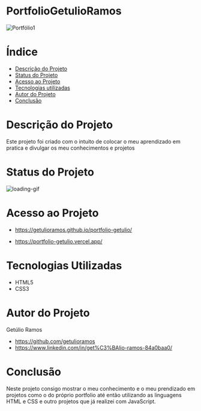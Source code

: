 # PortfolioGetulioRamos
![Portfólio1](https://user-images.githubusercontent.com/118116539/205693059-2760a938-4ed9-4a2d-8529-34669ab8037b.png)

# Índice 

* [Descrição do Projeto](#descrição-do-projeto)
* [Status do Projeto](#status-do-Projeto)
* [Acesso ao Projeto](#acesso-ao-projeto)
* [Tecnologias utilizadas](#tecnologias-utilizadas)
* [Autor do Projeto](#autor-do-projeto)
* [Conclusão](#conclusão)

# Descrição do Projeto
Este projeto foi criado com o intuito de colocar o meu aprendizado em pratica e divulgar os meu conhecimentos e projetos

# Status do Projeto

![loading-gif](https://user-images.githubusercontent.com/118116539/205693757-4f114458-0cbb-4851-990e-f2598d6c00e8.gif)

# Acesso ao Projeto
- https://getulioramos.github.io/portfolio-getulio/

- https://portfolio-getulio.vercel.app/


# Tecnologias Utilizadas
- HTML5
- CSS3

# Autor do Projeto
 Getúlio Ramos 
 - https://github.com/getulioramos
 - https://www.linkedin.com/in/get%C3%BAlio-ramos-84a0baa0/
 
# Conclusão
Neste projeto consigo mostrar o meu conhecimento e o meu prendizado em projetos como o do próprio portfolio até então
utilizando as linguagens HTML e CSS e outro projetos que já realizei com JavaScript.
          
          
